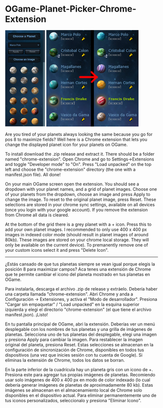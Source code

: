 # OGame-Planet-Picker-Chrome-Extension

![alt text](https://github.com/gayoso/OGame-Planet-Picker-Chrome-Extension/blob/main/preview_popup.png) ![alt text](https://github.com/gayoso/OGame-Planet-Picker-Chrome-Extension/blob/main/preview_planetas.png?raw=true)

Are you tired of your planets always looking the same because you go for pos 8 to maximize fields?
Well here is a Chrome extension that lets you change the displayed planet icon for your planets on OGame.

To install download the .zip release and extract it. There should be a folder named "chrome-extension".
Open Chrome and go to Settings->Extensions and toggle "Developer mode" to "On".
Press "Load unpacked" on the top left and choose the "chrome-extension" directory (the one with a manifest.json file).
All done!

On your main OGame screen open the extension.
You should see a dropdown with your planet names, and a grid of planet images.
Choose one of your planets from the dropdown, choose an image and press Apply to change the image.
To reset to the original planet image, press Reset.
These selections are stored in your chrome sync settings, available on all devices (once you login with your google account).
If you remove the extension from Chrome all data is cleared.

At the bottom of the grid there is a grey planet with a + icon. Press this to add your own planet images.
I recommended to only use 400 x 400 px images in indexed color mode (should result in planet images of around 80kb).
These images are stored on your chrome local storage. They will only be available on the current device).
To premanently remove one of your custom icons select it and press "Delete Icon".

-------------------


¿Estás cansado de que tus planetas siempre se vean igual porque elegis la posición 8 para maximizar campos?
Aca tenes una extensión de Chrome que te permite cambiar el icono del planeta mostrado en tus planetas en OGame.

Para instalarla, descarga el archivo .zip de release y extráelo. Debería haber una carpeta llamada "chrome-extension".
Abri Chrome y anda a Configuración -> Extensiones, y activa el "Modo de desarrollador".
Presiona "Cargar sin empaquetar" / "Load unpacked" en la esquina superior izquierda y elegi el directorio "chrome-extension" (el que tiene el archivo manifest.json).
¡Listo!

En tu pantalla principal de OGame, abri la extensión.
Deberías ver un menú desplegable con los nombres de tus planetas y una grilla de imágenes de planetas.
Selecciona uno de tus planetas del desplegable, elegi una imagen y presiona Apply para cambiar la imagen.
Para restablecer la imagen original del planeta, presiona Reset.
Estas selecciones se almacenan en la configuración de sincronización de Chrome, disponibles en todos tus dispositivos (una vez que inicies sesión con tu cuenta de Google).
Si eliminas la extensión de Chrome, todos los datos se borran.

En la parte inferior de la cuadrícula hay un planeta gris con un icono de +. Presiona este para agregar tus propias imágenes de planetas.
Recomiendo usar solo imágenes de 400 x 400 px en modo de color indexado (lo cual debería generar imágenes de planetas de aproximadamente 80 kb).
Estas imágenes se almacenan en el almacenamiento local de Chrome solo disponibles en el dispositivo actual.
Para eliminar permanentemente uno de tus iconos personalizados, seleccionalo y presiona "Eliminar Icono".
